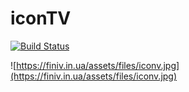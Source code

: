 # iconTV

[![Build Status](https://travis-ci.org/CrazyBoy49z/iconTV.svg?branch=master)](https://travis-ci.org/CrazyBoy49z/iconTV)

![https://finiv.in.ua/assets/files/iconv.jpg](https://finiv.in.ua/assets/files/iconv.jpg)
